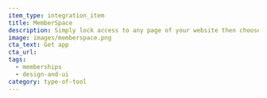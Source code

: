 ```yaml
---
item_type: integration_item
title: MemberSpace
description: Simply lock access to any page of your website then choose what people pay to get in
image: images/memberspace.png
cta_text: Get app
cta_url:
tags:
  - memberships
  - design-and-ui
category: type-of-tool
---
```

